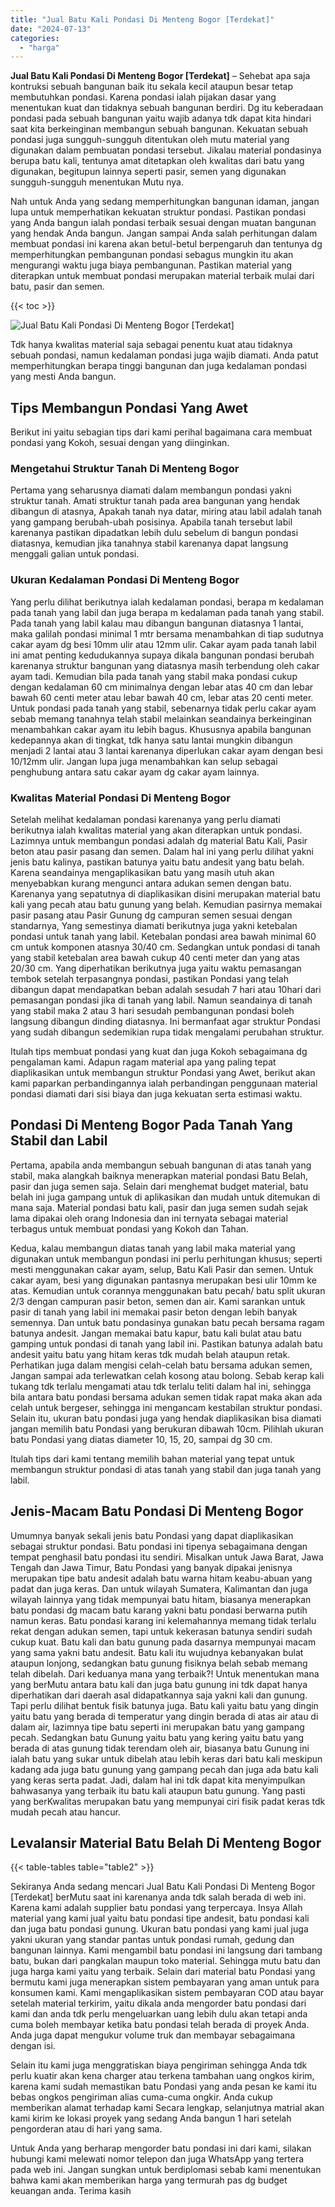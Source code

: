 ```yaml
---
title: "Jual Batu Kali Pondasi Di Menteng Bogor [Terdekat]"
date: "2024-07-13"
categories: 
  - "harga"
---
```


**Jual Batu Kali Pondasi Di Menteng Bogor \[Terdekat\]** – Sehebat apa saja kontruksi sebuah bangunan baik itu sekala kecil ataupun besar tetap membutuhkan pondasi. Karena pondasi ialah pijakan dasar yang menentukan kuat dan tidaknya sebuah bangunan berdiri. Dg itu keberadaan pondasi pada sebuah bangunan yaitu wajib adanya tdk dapat kita hindari saat kita berkeinginan membangun sebuah bangunan. Kekuatan sebuah pondasi juga sungguh-sungguh ditentukan oleh mutu material yang digunakan dalam pembuatan pondasi tersebut. Jikalau material pondasinya berupa batu kali, tentunya amat ditetapkan oleh kwalitas dari batu yang digunakan, begitupun lainnya seperti pasir, semen yang digunakan sungguh-sungguh menentukan Mutu nya.

Nah untuk Anda yang sedang memperhitungkan bangunan idaman, jangan lupa untuk memperhatikan kekuatan struktur pondasi. Pastikan pondasi yang Anda bangun ialah pondasi terbaik sesuai dengan muatan bangunan yang hendak Anda bangun. Jangan sampai Anda salah perhitungan dalam membuat pondasi ini karena akan betul-betul berpengaruh dan tentunya dg memperhitungkan pembangunan pondasi sebagus mungkin itu akan mengurangi waktu juga biaya pembangunan. Pastikan material yang diterapkan untuk membuat pondasi merupakan material terbaik mulai dari batu, pasir dan semen.

{{< toc >}}

![Jual Batu Kali Pondasi Di Menteng Bogor [Terdekat]](/images/jual-batu-kali-20.png)

Tdk hanya kwalitas material saja sebagai penentu kuat atau tidaknya sebuah pondasi, namun kedalaman pondasi juga wajib diamati. Anda patut memperhitungkan berapa tinggi bangunan dan juga kedalaman pondasi yang mesti Anda bangun.

## Tips Membangun Pondasi Yang Awet

Berikut ini yaitu sebagian tips dari kami perihal bagaimana cara membuat pondasi yang Kokoh, sesuai dengan yang diinginkan.

### Mengetahui Struktur Tanah Di Menteng Bogor

Pertama yang seharusnya diamati dalam membangun pondasi yakni struktur tanah. Amati struktur tanah pada area bangunan yang hendak dibangun di atasnya, Apakah tanah nya datar, miring atau labil adalah tanah yang gampang berubah-ubah posisinya. Apabila tanah tersebut labil karenanya pastikan dipadatkan lebih dulu sebelum di bangun pondasi diatasnya, kemudian jika tanahnya stabil karenanya dapat langsung menggali galian untuk pondasi.

### Ukuran Kedalaman Pondasi Di Menteng Bogor

Yang perlu dilihat berikutnya ialah kedalaman pondasi, berapa m kedalaman pada tanah yang labil dan juga berapa m kedalaman pada tanah yang stabil. Pada tanah yang labil kalau mau dibangun bangunan diatasnya 1 lantai, maka galilah pondasi minimal 1 mtr bersama menambahkan di tiap sudutnya cakar ayam dg besi 10mm ulir atau 12mm ulir. Cakar ayam pada tanah labil ini amat penting kedudukannya supaya dikala bangunan pondasi berubah karenanya struktur bangunan yang diatasnya masih terbendung oleh cakar ayam tadi. Kemudian bila pada tanah yang stabil maka pondasi cukup dengan kedalaman 60 cm minimalnya dengan lebar atas 40 cm dan lebar bawah 60 centi meter atau lebar bawah 40 cm, lebar atas 20 centi meter. Untuk pondasi pada tanah yang stabil, sebenarnya tidak perlu cakar ayam sebab memang tanahnya telah stabil melainkan seandainya berkeinginan menambahkan cakar ayam itu lebih bagus. Khususnya apabila bangunan kedepannya akan di tingkat, tdk hanya satu lantai mungkin dibangun menjadi 2 lantai atau 3 lantai karenanya diperlukan cakar ayam dengan besi 10/12mm ulir. Jangan lupa juga menambahkan kan selup sebagai penghubung antara satu cakar ayam dg cakar ayam lainnya.

### Kwalitas Material Pondasi Di Menteng Bogor

Setelah melihat kedalaman pondasi karenanya yang perlu diamati berikutnya ialah kwalitas material yang akan diterapkan untuk pondasi. Lazimnya untuk membangun pondasi adalah dg material Batu Kali, Pasir beton atau pasir pasang dan semen. Dalam hal ini yang perlu dilihat yakni jenis batu kalinya, pastikan batunya yaitu batu andesit yang batu belah. Karena seandainya mengaplikasikan batu yang masih utuh akan menyebabkan kurang mengunci antara adukan semen dengan batu. Karenanya yang sepatutnya di diaplikasikan disini merupakan material batu kali yang pecah atau batu gunung yang belah. Kemudian pasirnya memakai pasir pasang atau Pasir Gunung dg campuran semen sesuai dengan standarnya, Yang semestinya diamati berikutnya juga yakni ketebalan pondasi untuk tanah yang labil. Ketebalan pondasi area bawah minimal 60 cm untuk komponen atasnya 30/40 cm. Sedangkan untuk pondasi di tanah yang stabil ketebalan area bawah cukup 40 centi meter dan yang atas 20/30 cm. Yang diperhatikan berikutnya juga yaitu waktu pemasangan tembok setelah terpasangnya pondasi, pastikan Pondasi yang telah dibangun dapat mendapatkan beban adalah sesudah 7 hari atau 10hari dari pemasangan pondasi jika di tanah yang labil. Namun seandainya di tanah yang stabil maka 2 atau 3 hari sesudah pembangunan pondasi boleh langsung dibangun dinding diatasnya. Ini bermanfaat agar struktur Pondasi yang sudah dibangun sedemikian rupa tidak mengalami perubahan struktur.

Itulah tips membuat pondasi yang kuat dan juga Kokoh sebagaimana dg pengalaman kami. Adapun ragam material apa yang paling tepat diaplikasikan untuk membangun struktur Pondasi yang Awet, berikut akan kami paparkan perbandingannya ialah perbandingan penggunaan material pondasi diamati dari sisi biaya dan juga kekuatan serta estimasi waktu.

## Pondasi Di Menteng Bogor Pada Tanah Yang Stabil dan Labil

Pertama, apabila anda membangun sebuah bangunan di atas tanah yang stabil, maka alangkah baiknya menerapkan material pondasi Batu Belah, pasir dan juga semen saja. Selain dari menghemat budget material, batu belah ini juga gampang untuk di aplikasikan dan mudah untuk ditemukan di mana saja. Material pondasi batu kali, pasir dan juga semen sudah sejak lama dipakai oleh orang Indonesia dan ini ternyata sebagai material terbagus untuk membuat pondasi yang Kokoh dan Tahan.

Kedua, kalau membangun diatas tanah yang labil maka material yang digunakan untuk membangun pondasi ini perlu perhitungan khusus; seperti mesti menggunakan cakar ayam, selup, Batu Kali Pasir dan semen. Untuk cakar ayam, besi yang digunakan pantasnya merupakan besi ulir 10mm ke atas. Kemudian untuk corannya menggunakan batu pecah/ batu split ukuran 2/3 dengan campuran pasir beton, semen dan air. Kami sarankan untuk pasir di tanah yang labil ini memakai pasir beton dengan lebih banyak semennya. Dan untuk batu pondasinya gunakan batu pecah bersama ragam batunya andesit. Jangan memakai batu kapur, batu kali bulat atau batu gamping untuk pondasi di tanah yang labil ini. Pastikan batunya adalah batu andesit yaitu batu yang hitam keras tdk mudah belah ataupun retak. Perhatikan juga dalam mengisi celah-celah batu bersama adukan semen, Jangan sampai ada terlewatkan celah kosong atau bolong. Sebab kerap kali tukang tdk terlalu mengamati atau tdk terlalu teliti dalam hal ini, sehingga bila antara batu pondasi bersama adukan semen tidak rapat maka akan ada celah untuk bergeser, sehingga ini mengancam kestabilan struktur pondasi. Selain itu, ukuran batu pondasi juga yang hendak diaplikasikan bisa diamati jangan memilih batu Pondasi yang berukuran dibawah 10cm. Pilihlah ukuran batu Pondasi yang diatas diameter 10, 15, 20, sampai dg 30 cm.

Itulah tips dari kami tentang memilih bahan material yang tepat untuk membangun struktur pondasi di atas tanah yang stabil dan juga tanah yang labil.

## Jenis-Macam Batu Pondasi Di Menteng Bogor

Umumnya banyak sekali jenis batu Pondasi yang dapat diaplikasikan sebagai struktur pondasi. Batu pondasi ini tipenya sebagaimana dengan tempat penghasil batu pondasi itu sendiri. Misalkan untuk Jawa Barat, Jawa Tengah dan Jawa Timur, Batu Pondasi yang banyak dipakai jenisnya merupakan tipe batu andesit adalah batu warna hitam keabu-abuan yang padat dan juga keras. Dan untuk wilayah Sumatera, Kalimantan dan juga wilayah lainnya yang tidak mempunyai batu hitam, biasanya menerapkan batu pondasi dg macam batu karang yakni batu pondasi berwarna putih namun keras. Batu pondasi karang ini kelemahannya memang tidak terlalu rekat dengan adukan semen, tapi untuk kekerasan batunya sendiri sudah cukup kuat. Batu kali dan batu gunung pada dasarnya mempunyai macam yang sama yakni batu andesit. Batu kali itu wujudnya kebanyakan bulat ataupun lonjong, sedangkan batu gunung fisiknya belah sebab memang telah dibelah. Dari keduanya mana yang terbaik?! Untuk menentukan mana yang berMutu antara batu kali dan juga batu gunung ini tdk dapat hanya diperhatikan dari daerah asal didapatkannya saja yakni kali dan gunung. Tapi perlu dilihat bentuk fisik batunya juga. Batu kali yaitu batu yang dingin yaitu batu yang berada di temperatur yang dingin berada di atas air atau di dalam air, lazimnya tipe batu seperti ini merupakan batu yang gampang pecah. Sedangkan batu Gunung yaitu batu yang kering yaitu batu yang berada di atas gunung tidak terendam oleh air, biasanya batu Gunung ini ialah batu yang sukar untuk dibelah atau lebih keras dari batu kali meskipun kadang ada juga batu gunung yang gampang pecah dan juga ada batu kali yang keras serta padat. Jadi, dalam hal ini tdk dapat kita menyimpulkan bahwasanya yang terbaik itu batu kali ataupun batu gunung. Yang pasti yang berKwalitas merupakan batu yang mempunyai ciri fisik padat keras tdk mudah pecah atau hancur.

## Levalansir Material Batu Belah Di Menteng Bogor

{{< table-tables table="table2" >}}

Sekiranya Anda sedang mencari Jual Batu Kali Pondasi Di Menteng Bogor \[Terdekat\] berMutu saat ini karenanya anda tdk salah berada di web ini. Karena kami adalah supplier batu pondasi yang terpercaya. Insya Allah material yang kami jual yaitu batu pondasi tipe andesit, batu pondasi kali dan juga batu pondasi gunung. Ukuran batu pondasi yang kami jual juga yakni ukuran yang standar pantas untuk pondasi rumah, gedung dan bangunan lainnya. Kami mengambil batu pondasi ini langsung dari tambang batu, bukan dari pangkalan maupun toko material. Sehingga mutu batu dan juga harga kami yaitu yang terbaik. Selain dari material batu Pondasi yang bermutu kami juga menerapkan sistem pembayaran yang aman untuk para konsumen kami. Kami mengaplikasikan sistem pembayaran COD atau bayar setelah material terkirim, yaitu dikala anda mengorder batu pondasi dari kami dan anda tdk perlu mengeluarkan uang lebih dulu akan tetapi anda cuma boleh membayar ketika batu pondasi telah berada di proyek Anda. Anda juga dapat mengukur volume truk dan membayar sebagaimana dengan isi.

Selain itu kami juga menggratiskan biaya pengiriman sehingga Anda tdk perlu kuatir akan kena charger atau terkena tambahan uang ongkos kirim, karena kami sudah memastikan batu Pondasi yang anda pesan ke kami itu bebas ongkos pengiriman alias cuma-cuma ongkir. Anda cukup memberikan alamat terhadap kami Secara lengkap, selanjutnya matrial akan kami kirim ke lokasi proyek yang sedang Anda bangun 1 hari setelah pengorderan atau di hari yang sama.

Untuk Anda yang berharap mengorder batu pondasi ini dari kami, silakan hubungi kami melewati nomor telepon dan juga WhatsApp yang tertera pada web ini. Jangan sungkan untuk berdiplomasi sebab kami menentukan bahwa kami akan memberikan harga yang termurah pas dg budget keuangan anda. Terima kasih
